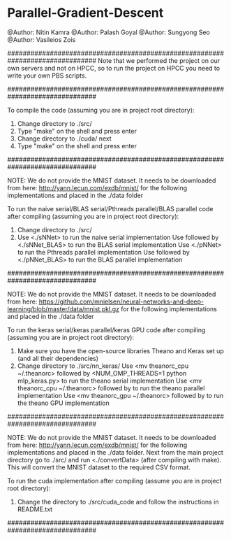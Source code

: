 # Parallel-Gradient-Descent

@Author: Nitin Kamra
@Author: Palash Goyal
@Author: Sungyong Seo
@Author: Vasileios Zois

###############################################################################
Note that we performed the project on our own servers and not on HPCC, so to run the project on HPCC you need to write your own PBS scripts.

###############################################################################

To compile the code (assuming you are in project root directory):
1. Change directory to ./src/
2. Type "make" on the shell and press enter
3. Change directory to ./cuda/ next
4. Type "make" on the shell and press enter

###############################################################################

NOTE: We do not provide the MNIST dataset. It needs to be downloaded from here: 
http://yann.lecun.com/exdb/mnist/ 
for the following implementations and placed in the ./data folder

To run the naive serial/BLAS serial/Pthreads parallel/BLAS parallel code after compiling (assuming you are in project root directory):
1. Change directory to ./src/
2. Use <./sNNet> to run the naive serial implementation
   Use <export OPENBLAS_NUM_THREADS=1> followed by <./sNNet_BLAS> to run the BLAS serial implementation
   Use <./pNNet> to run the Pthreads parallel implementation
   Use <export OPENBLAS_NUM_THREADS=32> followed by <./pNNet_BLAS> to run the BLAS parallel implementation

###############################################################################

NOTE: We do not provide the MNIST dataset. It needs to be downloaded from here: 
https://github.com/mnielsen/neural-networks-and-deep-learning/blob/master/data/mnist.pkl.gz 
for the following implementations and placed in the ./data folder

To run the keras serial/keras parallel/keras GPU code after compiling (assuming you are in project root directory):
1. Make sure you have the open-source libraries Theano and Keras set up (and all their dependencies)
2. Change directory to ./src/nn_keras/
   Use <mv theanorc_cpu ~/.theanorc> followed by <NUM_OMP_THREADS=1 python mlp_keras.py> to run the theano serial implementation
   Use <mv theanorc_cpu ~/.theanorc> followed by <python mlp_keras.py> to run the theano parallel implementation
   Use <mv theanorc_gpu ~/.theanorc> followed by <python mlp_keras.py> to run the theano GPU implementation

###############################################################################

NOTE: We do not provide the MNIST dataset. It needs to be downloaded from here: 
http://yann.lecun.com/exdb/mnist/ 
for the following implementations and placed in the ./data folder.
Next from the main project directory go to ./src/ and run <./convertData> (after compiling with make). 
This will convert the MNIST dataset to the required CSV format.

To run the cuda implementation after compiling (assume you are in project root directory):
1. Change the directory to ./src/cuda_code and follow the instructions in README.txt

###############################################################################